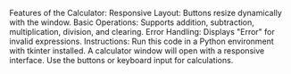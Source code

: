 Features of the Calculator:
Responsive Layout: Buttons resize dynamically with the window.
Basic Operations: Supports addition, subtraction, multiplication, division, and clearing.
Error Handling: Displays "Error" for invalid expressions.
Instructions:
Run this code in a Python environment with tkinter installed.
A calculator window will open with a responsive interface.
Use the buttons or keyboard input for calculations.
